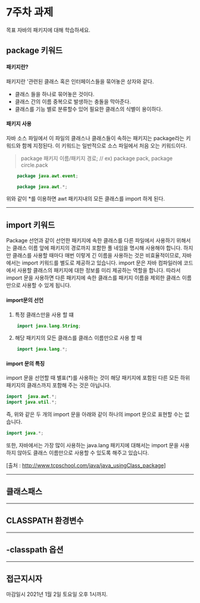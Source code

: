 7주차 과제
==
목표
자바의 패키지에 대해 학습하세요.

## package 키워드

#### 패키지란?
패키지란 '관련된 클래스 혹은 인터페이스들을 묶어놓은 상자와 같다.

* 클래스 들을 하나로 묶어놓은 것이다.
* 클래스 간의 이름 중복으로 발생하는 충돌을 막아준다.
* 클래스를 기능 별로 분류할수 있어 필요한 클래스의 식별이 용이하다.

#### 패키지 사용
자바 소스 파일에서 이 파일의 클래스나 클래스들이 속하는 패키지는 package라는 키워드와 함께 지정된다. 이 키워드는 일반적으로 소스 파일에서 처음 오는 키워드이다.

> package 패키지 이름/패키지 경로; // ex) package pack, package circle.pack

```java
    package java.awt.event;
```
```java
    package java.awt.*;
```
위와 같이 *를 이용하면 awt 패키지내의 모든 클래스를 import 하게 된다.

----

## import 키워드
Package 선언과 같이 선언한 패키지에 속한 클래스를 다른 파일에서 사용하기 위해서는 클래스 이름 앞에 패키지의 경로까지 포함한 풀 네임을 명시해 사용해야 합니다.
하지만 클래스를 사용할 때마다 매번 이렇게 긴 이름을 사용하는 것은 비효율적이므로, 자바에서는 import 키워드를 별도로 제공하고 있습니다.
import 문은 자바 컴파일러에 코드에서 사용할 클래스의 패키지에 대한 정보를 미리 제공하는 역할을 합니다.
따라서 import 문을 사용하면 다른 패키지에 속한 클래스를 패키지 이름을 제외한 클래스 이름만으로 사용할 수 있게 됩니다.

#### import문의 선언
1. 특정 클래스만을 사용 할 떄
```java
    import java.lang.String;
```

2. 해당 패키지의 모든 클래스를 클래스 이름만으로 사용 할 때 
```java
    import java.lang.*;
```

#### import 문의 특징
import 문을 선언할 때 별표(*)를 사용하는 것이 해당 패키지에 포함된 다른 모든 하위 패키지의 클래스까지 포함해 주는 것은 아닙니다.

```java
import  java.awt.*;
import java.util.*;
```

즉, 위와 같은 두 개의 import 문을 아래와 같이 하나의 import 문으로 표현할 수는 없습니다.

```java
import java.*;
```

또한, 자바에서는 가장 많이 사용하는 java.lang 패키지에 대해서는 import 문을 사용하지 않아도 클래스 이름만으로 사용할 수 있도록 해주고 있습니다.

[출처 : http://www.tcpschool.com/java/java_usingClass_package]

----

## 클래스패스

----

## CLASSPATH 환경변수

----

## -classpath 옵션

----

## 접근지시자

마감일시
2021년 1월 2일 토요일 오후 1시까지.
